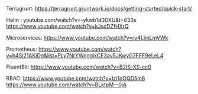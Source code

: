 Terragrunt:
    https://terragrunt.gruntwork.io/docs/getting-started/quick-start/

Helm :
    youtube.com/watch?v=-ykwb1d0DXU&t=633s
    https://www.youtube.com/watch?v=kJscDZfHXrQ

Microservices:
    https://www.youtube.com/watch?v=rv4LlmLmVWk

Prometheus:
    https://www.youtube.com/watch?v=h4Sl21AKiDg&list=PLy7NrYWoggjxCF3av5JKwyG7FFF9eLeL4

FluentBit:
    https://www.youtube.com/watch?v=B2IS-XS-cc0

RBAC:
    https://www.youtube.com/watch?v=Izi1dOQD5m8
    https://www.youtube.com/watch?v=BLktpM--0jA